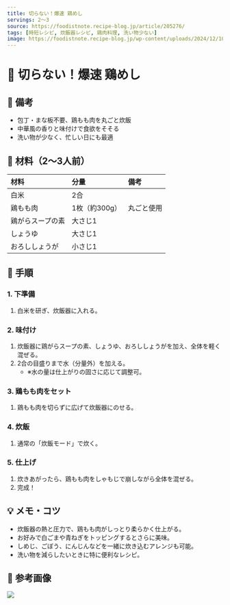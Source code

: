 ```yaml
---
title: 切らない！爆速 鶏めし
servings: 2〜3
source: https://foodistnote.recipe-blog.jp/article/205276/
tags: [時短レシピ, 炊飯器レシピ, 鶏肉料理, 洗い物少ない]
image: https://foodistnote.recipe-blog.jp/wp-content/uploads/2024/12/10110703/17%E3%81%AE%E3%82%B3%E3%83%92%E3%82%9A%E3%83%BC-20241203211632-20241203211632-20241210110702-20241210110702.jpg
---
```


# 🍳 切らない！爆速 鶏めし

## 📝 備考
- 包丁・まな板不要、鶏もも肉を丸ごと炊飯
- 中華風の香りと味付けで食欲をそそる
- 洗い物が少なく、忙しい日にも最適

## 🛒 材料（2〜3人前）
| 材料 | 分量 | 備考 |
|:---|:---|:---|
| 白米 | 2合 | |
| 鶏もも肉 | 1枚（約300g） | 丸ごと使用 |
| 鶏がらスープの素 | 大さじ1 | |
| しょうゆ | 大さじ1 | |
| おろししょうが | 小さじ1 | |

## 🥣 手順

### 1. 下準備
1. 白米を研ぎ、炊飯器に入れる。

### 2. 味付け
1. 炊飯器に鶏がらスープの素、しょうゆ、おろししょうがを加え、全体を軽く混ぜる。
2. 2合の目盛りまで水（分量外）を加える。
   - ※水の量は仕上がりの固さに応じて調整可。

### 3. 鶏もも肉をセット
1. 鶏もも肉を切らずに広げて炊飯器にのせる。

### 4. 炊飯
1. 通常の「炊飯モード」で炊く。

### 5. 仕上げ
1. 炊きあがったら、鶏もも肉をしゃもじで崩しながら全体を混ぜる。
2. 完成！

## 💡 メモ・コツ
- 炊飯器の熱と圧力で、鶏もも肉がしっとり柔らかく仕上がる。
- お好みで白ごまや青ねぎをトッピングするとさらに美味。
- しめじ、ごぼう、にんじんなどを一緒に炊き込むアレンジも可能。
- 洗い物を減らしたいときに特に便利なレシピ。

## 📸 参考画像
![](https://foodistnote.recipe-blog.jp/wp-content/uploads/2024/12/10110703/17%E3%81%AE%E3%82%B3%E3%83%92%E3%82%9A%E3%83%BC-20241203211632-20241203211632-20241210110702-20241210110702.jpg)